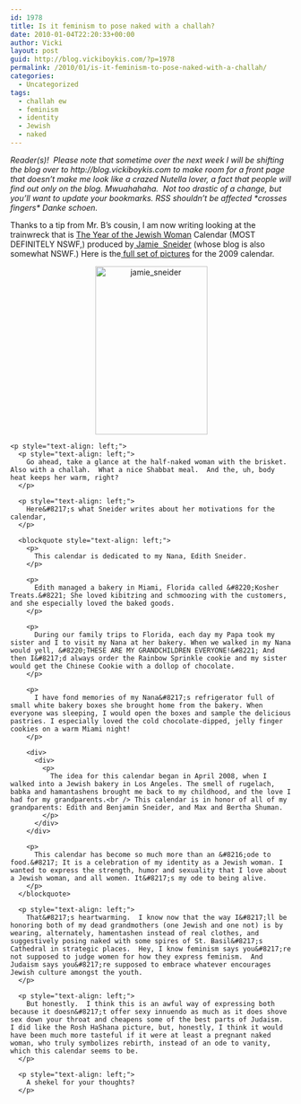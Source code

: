 ```yaml
---
id: 1978
title: Is it feminism to pose naked with a challah?
date: 2010-01-04T22:20:33+00:00
author: Vicki
layout: post
guid: http://blog.vickiboykis.com/?p=1978
permalink: /2010/01/is-it-feminism-to-pose-naked-with-a-challah/
categories:
  - Uncategorized
tags:
  - challah ew
  - feminism
  - identity
  - Jewish
  - naked
---
```

<p style="text-align: left;">
  <em>Reader(s)!  Please note that sometime over the next week I will be shifting the blog over to http://blog.vickiboykis.com to make room for a front page that doesn&#8217;t make me look like a crazed Nutella lover, a fact that people will find out only on the blog. Mwuahahaha.  Not too drastic of a change, but you&#8217;ll want to update your bookmarks. RSS shouldn&#8217;t be affected *crosses fingers* Danke schoen. </em>
</p>

<p style="text-align: left;">
  Thanks to a tip from Mr. B&#8217;s cousin, I am now writing looking at the trainwreck that is <a href="http://www.jamiecalendar.com/">The Year of the Jewish Woman</a> Calendar (MOST DEFINITELY NSWF,) produced by<a href="http://reluctantla.blogspot.com/"> Jamie  Sneider</a> (whose blog is also somewhat NSWF.) Here is the<a href="http://www.jewcy.com/gallery/years_worth_jewish_ta"> full set of pictures</a> for the 2009 calendar.
</p>

<p style="text-align: left;">
  <p style="text-align: left;">
    <p style="text-align: center;">
      <a href="https://raw.githubusercontent.com/veekaybee/wlb/gh-pages/assets/images/2010/01/jamie_sneider.jpg"><img class="size-full wp-image-2040 aligncenter" title="jamie_sneider" src="https://raw.githubusercontent.com/veekaybee/wlb/gh-pages/assets/images/2010/01/jamie_sneider.jpg" alt="jamie_sneider" width="200" height="300" /></a>
    </p>
    
    <p style="text-align: left;">
      <p style="text-align: left;">
        Go ahead, take a glance at the half-naked woman with the brisket. Also with a challah.  What a nice Shabbat meal.  And the, uh, body heat keeps her warm, right?
      </p>
      
      <p style="text-align: left;">
        Here&#8217;s what Sneider writes about her motivations for the calendar,
      </p>
      
      <blockquote style="text-align: left;">
        <p>
          This calendar is dedicated to my Nana, Edith Sneider.
        </p>
        
        <p>
          Edith managed a bakery in Miami, Florida called &#8220;Kosher Treats.&#8221; She loved kibitzing and schmoozing with the customers, and she especially loved the baked goods.
        </p>
        
        <p>
          During our family trips to Florida, each day my Papa took my sister and I to visit my Nana at her bakery. When we walked in my Nana would yell, &#8220;THESE ARE MY GRANDCHILDREN EVERYONE!&#8221; And then I&#8217;d always order the Rainbow Sprinkle cookie and my sister would get the Chinese Cookie with a dollop of chocolate.
        </p>
        
        <p>
          I have fond memories of my Nana&#8217;s refrigerator full of small white bakery boxes she brought home from the bakery. When everyone was sleeping, I would open the boxes and sample the delicious pastries. I especially loved the cold chocolate-dipped, jelly finger cookies on a warm Miami night!
        </p>
        
        <div>
          <div>
            <p>
              The idea for this calendar began in April 2008, when I walked into a Jewish bakery in Los Angeles. The smell of rugelach, babka and hamantashens brought me back to my childhood, and the love I had for my grandparents.<br /> This calendar is in honor of all of my grandparents: Edith and Benjamin Sneider, and Max and Bertha Shuman.
            </p>
          </div>
        </div>
        
        <p>
          This calendar has become so much more than an &#8216;ode to food.&#8217; It is a celebration of my identity as a Jewish woman. I wanted to express the strength, humor and sexuality that I love about a Jewish woman, and all women. It&#8217;s my ode to being alive.
        </p>
      </blockquote>
      
      <p style="text-align: left;">
        That&#8217;s heartwarming.  I know now that the way I&#8217;ll be honoring both of my dead grandmothers (one Jewish and one not) is by wearing, alternately, hamentashen instead of real clothes, and suggestively posing naked with some spires of St. Basil&#8217;s Cathedral in strategic places.  Hey, I know feminism says you&#8217;re not supposed to judge women for how they express feminism.  And Judaism says you&#8217;re supposed to embrace whatever encourages Jewish culture amongst the youth.
      </p>
      
      <p style="text-align: left;">
        But honestly.  I think this is an awful way of expressing both because it doesn&#8217;t offer sexy innuendo as much as it does shove sex down your throat and cheapens some of the best parts of Judaism.  I did like the Rosh HaShana picture, but, honestly, I think it would have been much more tasteful if it were at least a pregnant naked woman, who truly symbolizes rebirth, instead of an ode to vanity, which this calendar seems to be.
      </p>
      
      <p style="text-align: left;">
        A shekel for your thoughts?
      </p>
